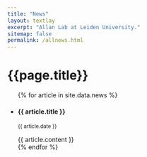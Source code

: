 ```yaml
---
title: "News"
layout: textlay
excerpt: "Allan Lab at Leiden University."
sitemap: false
permalink: /allnews.html
---
```

<h1>{{page.title}}</h1>

<ul class="list-unstyled">
    {% for article in site.data.news %}
        <li class="media">
            <div class="media-body">
            <h4 class="mt-0 mb-1">{{ article.title }}</h4>
            <p><small>{{ article.date }}</small></p>
            {{ article.content }}
            </div>
        </li>
    {% endfor %}
</ul>